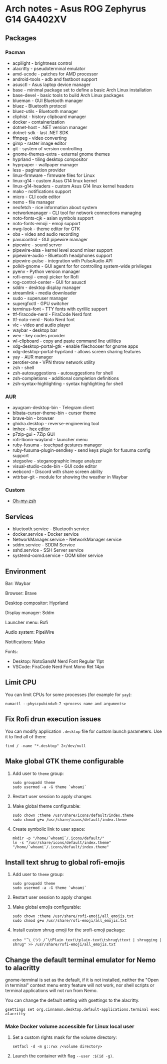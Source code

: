 # Arch notes - Asus ROG Zephyrus G14 GA402XV

## Packages

### Pacman

* acpilight - brightness control
* alacritty - pseudoterminal emulator
* amd-ucode - patches for AMD processor
* android-tools - adb and fastboot support
* asusctl - Asus laptop device manager
* base - minimal package set to define a basic Arch Linux installation
* base-devel - basic tools to build Arch Linux packages
* blueman - GUI Bluetooth manager
* bluez - Bluetooth protocol
* bluez-utils - Bluetooth manager
* cliphist - history clipboard manager
* docker - containerization
* dotnet-host - .NET version manager
* dotnet-sdk - last .NET SDK
* ffmpeg - video converting
* gimp - raster image editor
* git - system of version controlling
* gnome-themes-extra - external gnome themes
* hyprland - tiling desktop compositor
* hyprpaper - wallpaper manager
* less - pagination provider
* linux-firmware - firmware files for Linux
* linux-g14 - custom Asus G14 linux kernel
* linux-g14-headers - custom Asus G14 linux kernel headers
* mako - notifications support
* micro - CLI code editor
* nemo - file manager
* neofetch - rice information about system
* networkmanager - CLI tool for network connections managing
* noto-fonts-cjk - asian symbols support
* noto-fonts-emoji - emoji support
* nwg-look - theme editor for GTK
* obs - video and audio recording
* pavucontrol - GUI pipewire manager
* pipewire - sound server
* pipewire-alsa - kernel level sound mixer support
* pipewire-audio - Bluetooth headphones support
* pipewire-pulse - integration with PulseAudio API
* polkit-gnome - GUI agent for for controlling system-wide privileges
* pyenv - Python version manager
* rofi-emoji - emoji picker for Rofi
* rog-control-center - GUI for asusctl
* sddm - desktop display manager
* streamlink - media downloader
* sudo - superuser manager
* supergfxctl - GPU switcher
* terminus-font - TTY fonts with cyrillic support
* ttf-firacode-nerd - FiraCode Nerd font
* ttf-noto-nerd - Noto Nerd font
* vlc - video and audio player
* waybar - desktop bar
* wev - key codes provider
* wl-clipboard - copy and paste command line utilities
* xdg-desktop-portal-gtk - enable filechooser for gnome apps
* xdg-desktop-portal-hyprland - allows screen sharing features
* yay - AUR manager
* zerotier-one - VPN throw network utility
* zsh - shell
* zsh-autosuggestions - autosuggestions for shell
* zsh-completions - additional completion definitions
* zsh-syntax-highlighting - syntax highlighting for shell

### AUR

* ayugram-desktop-bin - Telegram client
* bibata-cursor-theme-bin - cursor theme
* brave-bin - browser
* ghidra.desktop - reverse-engineering tool
* imhex - hex editor
* p7zip-gui - 7Zip GUI
* rofi-lbonn-wayland - launcher menu
* ruby-fusuma - touchpad gestures manager
* ruby-fusuma-plugin-sendkey - send keys plugin for fusuma config support
* stegsolve - steganographic image analyzer
* visual-studio-code-bin - GUI code editor
* webcord - Discord with share screen ability
* wttrbar-git - module for showing the weather in Waybar

### Custom

* [Oh-my-zsh](https://github.com/ohmyzsh/ohmyzsh/)

## Services

* bluetooth.service - Bluetooth service
* docker.service - Docker service
* NetworkManager.service - NetworkManager service
* sddm.service - SDDM Service
* sshd.service - SSH Server service
* systemd-oomd.service - OOM killer service

## Environment

Bar: Waybar

Browser: Brave

Desktop compositor: Hyprland

Display manager: Sddm

Launcher menu: Rofi

Audio system: PipeWire

Notifications: Mako

Fonts:

* Desktop: NotoSansM Nerd Font Regular 11pt
* VSCode: FiraCode Nerd Font Mono Ret 14px

## Limit CPU

You can limit CPUs for some processes (for example for `yay`):

```shell
numactl --physcpubind=0-7 <process name and arguments>
```

## Fix Rofi drun execution issues

You can modify application `.desktop` file for custom launch parameters. Use it to find all of them:

```shell
find / -name "*.desktop" 2>/dev/null
```

## Make global GTK theme configurable

1. Add user to `theme` group:

    ```shell
    sudo groupadd theme
    sudo usermod -a -G theme `whoami`
    ```

2. Restart user session to apply changes

3. Make global theme configurable:

    ```shell
    sudo chown :theme /usr/share/icons/default/index.theme
    sudo chmod g+w /usr/share/icons/default/index.theme
    ```

4. Create symbolic link to user space:

    ```shell
    mkdir -p "/home/`whoami`/.icons/default/"
    ln -s "/usr/share/icons/default/index.theme" "/home/`whoami`/.icons/default/index.theme"
    ```

## Install text shrug to global rofi-emojis

1. Add user to `theme` group:

    ```shell
    sudo groupadd theme
    sudo usermod -a -G theme `whoami`
    ```

2. Restart user session to apply changes

3. Make global emojis configurable:

    ```shell
    sudo chown :theme /usr/share/rofi-emoji/all_emojis.txt
    sudo chmod g+w /usr/share/rofi-emoji/all_emojis.txt
    ```

4. Install custom shrug emoji for the srofi-emoji package:

    ```shell
    echo "¯\_(ツ)_/¯\tPlain text\tplain-text\tshrug\ttext | shrugging | shrug" >> /usr/share/rofi-emoji/all_emojis.txt
    ```

## Change the default terminal emulator for Nemo to alacritty

gnome-terminal is set as the default, if it is not installed, neither the "Open in terminal" context menu entry feature will not work, nor shell scripts or terminal applications will not run from Nemo.

You can change the default setting with gsettings to the alacritty.

```shell
gsettings set org.cinnamon.desktop.default-applications.terminal exec alacritty
```

### Make Docker volume accessible for Linux local user

1. Set a custom rights mask for the volume directory:

    ```shell
    setfacl -d -m g::rwx /<volume directory>
    ```

2. Launch the container with flag `--user :$(id -g)`.
